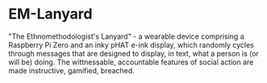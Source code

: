 # EM-Lanyard
"The Ethnomethodologist's Lanyard" - a wearable device comprising a Raspberry Pi Zero and an inky pHAT e-ink display, which randomly cycles through messages that are designed to display, in text, what a person is (or will be) doing. The wittnessable, accountable features of social action are made instructive, gamified, breached.
